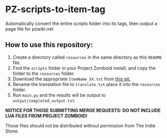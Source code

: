 # PZ-scripts-to-item-tag
Automatically convert the entire scripts folder into its tags, then output a page file for pzwiki.net

## How to use this repository:

1. Create a directory called `resources` in the same directory as this `README` file.
2. Find the `scripts` folder in your Project Zomboid install, and copy the folder to the `resources` folder.
3. Download the appropriate `ItemName_XX.txt` from [this git.](https://github.com/TheIndieStone/ProjectZomboidTranslations/)
4. Rename the translation file to `translate.txt` place it into the `resources` folder.
3. Run `main.py` and the results will be output to `output/completed_output.txt`.
    
**NOTICE FOR THOSE SUBMITTING MERGE REQUESTS: DO NOT INCLUDE LUA FILES FROM PROJECT ZOMBOID!**

Those files should not be distributed without permission from The Indie Stone. 